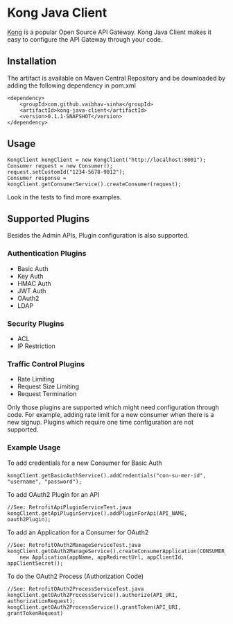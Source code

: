 # Kong Java Client

[Kong](https://getkong.org/) is a popular Open Source API Gateway. Kong Java Client makes it easy to configure the API Gateway through your code.

## Installation

The artifact is available on Maven Central Repository and be downloaded by adding the following dependency in pom.xml

    <dependency>
        <groupId>com.github.vaibhav-sinha</groupId>
        <artifactId>kong-java-client</artifactId>
        <version>0.1.1-SNAPSHOT</version>
    </dependency>
    
## Usage

    KongClient kongClient = new KongClient("http://localhost:8001");
    Consumer request = new Consumer();
    request.setCustomId("1234-5678-9012");
    Consumer response = kongClient.getConsumerService().createConsumer(request);

Look in the tests to find more examples.

## Supported Plugins

Besides the Admin APIs, Plugin configuration is also supported.

### Authentication Plugins
  * Basic Auth
  * Key Auth
  * HMAC Auth
  * JWT Auth
  * OAuth2
  * LDAP

### Security Plugins
  * ACL
  * IP Restriction

### Traffic Control Plugins
  * Rate Limiting
  * Request Size Limiting
  * Request Termination

Only those plugins are supported which might need configuration through code. For example, adding rate limit for a new consumer when there is a new signup. Plugins which require one time configuration are not supported.

### Example Usage

To add credentials for a new Consumer for Basic Auth

    kongClient.getBasicAuthService().addCredentials("con-su-mer-id", "username", "password");

    
To add OAuth2 Plugin for an API

    //See: RetrofitApiPluginServiceTest.java
    kongClient.getApiPluginService().addPluginForApi(API_NAME, oauth2Plugin);
    
To add an Application for a Consumer for OAuth2

    //See: RetrofitOAuth2ManageServiceTest.java
    kongClient.getOAuth2ManageService().createConsumerApplication(CONSUMER_ID, 
        new Application(appName, appRedirectUrl, appClientId, appClientSecret));
        
To do the OAuth2 Process (Authorization Code)

    //See: RetrofitOAuth2ProcessServiceTest.java
    kongClient.getOAuth2ProcessService().authorize(API_URI, authorizationRequest);
    kongClient.getOAuth2ProcessService().grantToken(API_URI, grantTokenRequest)
